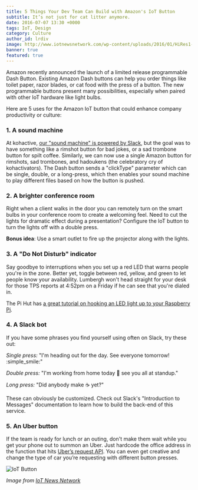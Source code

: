 ```yaml
---
title: 5 Things Your Dev Team Can Build with Amazon's IoT Button
subtitle: It’s not just for cat litter anymore.
date: 2016-07-07 13:30 +0000
tags: IoT, Design
category: Culture
author_id: lrdiv
image: http://www.iotnewsnetwork.com/wp-content/uploads/2016/01/HiRes1-720x375.jpg
banner: true
featured: true
---
```


Amazon recently announced the launch of a limited release programmable Dash Button. Existing Amazon Dash buttons can help you order things like toilet paper, razor blades, or cat food with the press of a button. The new programmable buttons present many possibilities, especially when paired with other IoT hardware like light bulbs.

Here are 5 uses for the Amazon IoT button that could enhance company productivity or culture:

### 1. A sound machine

At kohactive, <a href="https://github.com/lrdiv/slash-sound" target="_blank">our "sound machine" is powered by Slack</a>, but the goal was to have something like a rimshot button for bad jokes, or a sad trombone button for spilt coffee. Similarly, we can now use a single Amazon button for rimshots, sad trombones, and hadoukens (the celebratory cry of kohactivators). The Dash button sends a "clickType" parameter which can be single, double, or a long-press, which then enables your sound machine to play different files based on how the button is pushed.

### 2. A brighter conference room

Right when a client walks in the door you can remotely turn on the smart bulbs in your conference room to create a welcoming feel. Need to cut the lights for dramatic effect during a presentation? Configure the IoT button to turn the lights off with a double press.

**Bonus idea**: Use a smart outlet to fire up the projector along with the lights.

### 3. A "Do Not Disturb" indicator

Say goodbye to interruptions when you set up a red LED that warns people you're in the zone. Better yet, toggle between red, yellow, and green to let people know your availability. Lumbergh won't head straight for your desk for those TPS reports at 4:52pm on a Friday if he can see that you're dialed in.

The Pi Hut has <a href="https://thepihut.com/blogs/raspberry-pi-tutorials/27968772-turning-on-an-led-with-your-raspberry-pis-gpio-pins" target="_blank">a great tutorial on hooking an LED light up to your Raspberry Pi</a>.

### 4. A Slack bot

If you have some phrases you find yourself using often on Slack, try these out:

*Single press:* "I'm heading out for the day. See everyone tomorrow! :simple_smile:"

*Double press:* "I'm working from home today :house_with_garden: see you all at standup."

*Long press:* "Did anybody make :coffee: yet?"

These can obviously be customized. Check out Slack's "Introduction to Messages" documentation to learn how to build the back-end of this service.

### 5. An Uber button

If the team is ready for lunch or an outing, don't make them wait while you get your phone out to summon an Uber. Just hardcode the office address in the function that hits <a href="https://developer.uber.com/docs/rides/tutorials-rides-api" target="_blank">Uber’s request API</a>. You can even get creative and change the type of car you’re requesting with different button presses.

![IoT Button](http://i.imgur.com/4l8JnBa.png)

*Image from <a href="http://www.iotnewsnetwork.com/magazine/three-trends-that-will-bring-the-internet-of-things-to-the-forefront/" target="_blank">IoT News Network</a>*